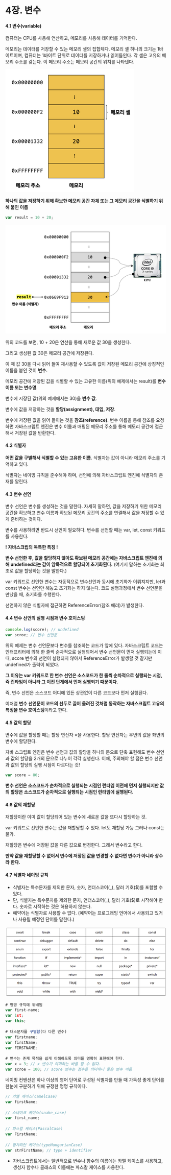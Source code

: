 # 4장. 변수

#### 4.1 변수(variable)

컴퓨터는 CPU를 사용해 연산하고, 메모리를 사용해 데이터를 기억한다. 

메모리는 데이터를 저장할 수 있는 메모리 셀의 집합체다. 메모리 셀 하나의 크기는 1바이트이며, 컴퓨터는 1바이트 단위로 데이터를 저장하거나 읽어들인다. 각 셀은 고유의 메모리 주소를 갖는다. 이 메모리 주소는 메모리 공간의 위치를 나타낸다.

![메모리](./image/4-1.png)

**하나의 값을 저장하기 위해 확보한 메모리 공간 자체 또는 그 메모리 공간을 식별하기 위해 붙인 이름**

```javascript
var result = 10 + 20;
```

![할당](./image/4-2.png)

위의 코드를 보면, 10 + 20은 연산을 통해 새로운 값 30을 생성한다. 

그리고 생성된 값 30은 메모리 공간에 저장된다. 

이 때 값 30을 다시 읽어 들여 재사용할 수 있도록 값이 저장된 메모리 공간에 상징적인 이름을 붙인 것이 **변수**.

메모리 공간에 저장된 값을 식별할 수 있는 고유한 이름(위의 예제에서는 result)를 **변수이름 또는 변수명**.

변수에 저장된 값(위의 예제에서는 30)을 **변수 값**.

변수에 값을 저장하는 것을 **할당(assignment), 대입, 저장**.

변수에 저장된 값을 읽어 들이는 것을 **참조(reference)**. 변수 이름을 통해 참조를 요청하면 자바스크립트 엔진은 변수 이름과 매핑된 메모리 주소를 통해 메모리 공간에 접근해서 저장된 값을 반환한다.



#### 4.2 식별자

**어떤 값을 구별해서 식별할 수 있는 고유한 이름**. 식별자는 값이 아니라 메모리 주소를 기억하고 있다. 

식별자는 네이밍 규칙을 준수해야 하며, 선언에 의해 자바스크립트 엔진에 식별자의 존재를 알린다.



#### 4.3 변수 선언

변수 선언은 변수를 생성하는 것을 말한다. 자세히 말하면, 값을 저장하기 위한 메모리 공간을 확보하고 변수 이름과 확보된 메모리 공간의 주소를 연결해서 값을 저장할 수 있게 준비하는 것이다.

변수를 사용하려면 반드시 선언이 필요하다. 변수를 선언할 때는 var, let, const 키워드를 사용한다.

**! 자바스크립의 독특한 특징 !**

**변수 선언한 후, 값을 할당하지 않아도 확보된 메모리 공간에는 자바스크립트 엔진에 의해  undefined라는 값이 암묵적으로 할당되어 초기화된다.** (여기서 말하는 초기화는 최초로 값을 할당하는 것을 말한다.)

var 키워드로 선언한 변수는 자동적으로 변수선언과 동시에 초기화가 이뤄지지만,  let과 const 변수는 선언만 해놓고 초기화는 하지 않는다. 코드 실행과정에서 변수 선언문을 만났을 때, 초기화를 수행한다.

선언하지 않은 식별자에 접근하면 ReferenceError(참조 에러)가 발생한다. 



#### 4.4 변수 선언의 실행 시점과 변수 호이스팅

```javascript
console.log(score); // undefined
var scroe; // 변수 선언문
```

위의 예제는 변수 선언문보다 변수를 참조하는 코드가 앞에 있다. 자바스크립트 코드는 인터프리터에 의해 한 줄씩 순차적으로 실행되어서 변수 선언문이 먼저 실행되는데 이때, score 변수의 선언이 실행되지 않아서 ReferenceError가 발생할 것 같지만 undefined가 출력이 되었다.

**그 이유는 var 키워드로 한 변수 선언은 소스코드가 한 줄씩 순차적으로 실행되는 시점, 즉 런타임이 아니라 그 이전 단계에서 먼저 실행되기 때문이다.**

즉, 변수 선언은 소스코드 어디에 있든 상관없이 다른 코드보다 먼저 실행된다. 

이처럼 **변수 선언문이 코드의 선두로 끌어 올려진 것처럼 동작하는 자바스크립트 고유의 특징을 변수 호이스팅**이라고 한다.





#### 4.5 값의 할당

변수에 값을 할당할 때는 할당 연산자 =을 사용한다. 할당 연산자는 우변의 값을 좌변의 변수에 할당한다.

자바 스크립트 엔진은 변수 선언과 값의 할당을 하나의 문으로 단축 표현해도 변수 선언과 값의 할당을 2개의 문으로 나누어 각각 실행한다. 이때, 주의해야 할 점은 변수 선언과 값의 할당의 실행 시점이 다르다는 것!

```javascript
var score = 80;
```

**변수 선언은 소스코드가 순차적으로 실행되는 시점인 런타임 이전에 먼저 실행되지만 값의 할당은 소스코드가 순차적으로 실행되는 시점인 런타임에 실행된다.**



#### 4.6 값의 재할당

재할당이란 이미 값이 할당되어 있는 변수에 새로운 값을 또다시 할당하는 것.

var 키워드로 선언한 변수는 값을 재할당할 수 있다. let도 재할당 가능 그러나 const는 불가.

재할당은 변수에 저장된 값을 다른 값으로 변경한다. 그래서 변수라고 한다.

**만약 값을 재할당할 수 없어서 변수에 저장된 값을 변경할 수 없다면 변수가 아니라 상수라 한다.**



#### 4.7 식별자 네이밍 규칙

- 식별자는 특수문자를 제외한 문자, 숫자, 언더스코어(_), 달러 기호($)를 포함할 수 있다.
- 단, 식별자는 특수문자를 제외한 문자, 언더스코어(_), 달러 기호($)로 시작해야 한다. 숫자로 시작하는 것은 허용하지 않는다.
- 예약어는 식별자로 사용할 수 없다. (예약어는 프로그래밍 언어에서 사용되고 있거나 사용될 예정인 단어를 말한다.)

![예약어](./image/reserved_word.png)

```javascript
# 명명 규칙에 위배됨
var first-name;
var 1st;
var this;

# 대소문자를 구별함(다 다른 변수)
var firstname;
var firstName;
var FIRSTNAME;

# 변수는 존재 목적을 쉽게 이해하도록 의미를 명확히 표현해야 한다.
var x = 3; // x 변수가 의미하는 바를 알 수 없다.
var scroe = 100; // score 변수는 점수를 의미하니 좋은 변수 이름

```

네이밍 컨벤션은 하나 이상의 영어 단어로 구성된 식별자를 만들 때 가독성 좋게 단어를 한눈에 구분하기 위해 규정한 명명 규칙이다.

```javascript
// 카멜 케이스(camelCase)
var firstName;

// 스네이크 케이스(snake_case)
var first_name;

// 파스칼 케이스(PascalCase)
var FirstName;

// 헝가리언 케이스(typeHungarianCase)
var strFirstName; // type + identifier
```

- 자바스크립트에서는 일반적으로 변수나 함수의 이름에는 카멜 케이스를 사용하고, 생성자 함수나 클래스의 이름에는 파스칼 케이스를 사용한다.
